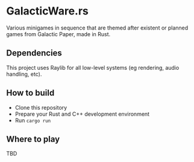 # GalacticWare.rs
Various minigames in sequence that are themed after existent or planned games from Galactic Paper, made in Rust.

## Dependencies
This project uses Raylib for all low-level systems (eg rendering, audio handling, etc).

## How to build
- Clone this repository
- Prepare your Rust and C++ development environment
- Run `cargo run`

## Where to play
TBD
